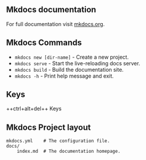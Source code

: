 ## Mkdocs documentation

For full documentation visit [mkdocs.org](https://www.mkdocs.org).


## Mkdocs Commands

* `mkdocs new [dir-name]` - Create a new project.
* `mkdocs serve` - Start the live-reloading docs server.
* `mkdocs build` - Build the documentation site.
* `mkdocs -h` - Print help message and exit.

## Keys   
++ctrl+alt+del++
Keys
## Mkdocs Project layout

    mkdocs.yml    # The configuration file.
    docs/
        index.md  # The documentation homepage.